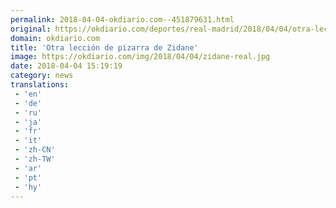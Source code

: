 ```yaml
---
permalink: 2018-04-04-okdiario.com--451879631.html
original: https://okdiario.com/deportes/real-madrid/2018/04/04/otra-leccion-pizarra-zidane-2064034
domain: okdiario.com
title: 'Otra lección de pizarra de Zidane'
image: https://okdiario.com/img/2018/04/04/zidane-real.jpg
date: 2018-04-04 15:19:19
category: news
translations: 
 - 'en'
 - 'de'
 - 'ru'
 - 'ja'
 - 'fr'
 - 'it'
 - 'zh-CN'
 - 'zh-TW'
 - 'ar'
 - 'pt'
 - 'hy'
---
```


